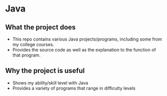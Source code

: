 # Java

## What the project does
- This repo contains various Java projects/programs, including some from my college courses. 
- Provides the source code as well as the explanation to the function of that program.    

## Why the project is useful
- Shows my ability/skill level with Java
- Provides a variety of programs that range in difficulty levels
